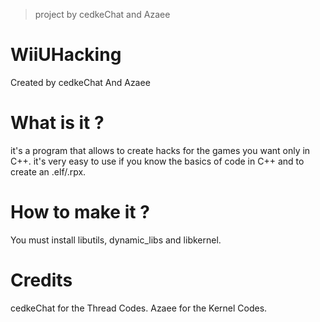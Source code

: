 > project by cedkeChat and Azaee

# WiiUHacking
Created by cedkeChat And Azaee

# What is it ?
it's a program that allows to create hacks for the games you want only in C++.
it's very easy to use if you know the basics of code in C++ and to create an .elf/.rpx.

# How to make it ?
You must install libutils, dynamic_libs and libkernel.

# Credits
cedkeChat for the Thread Codes.
Azaee for the Kernel Codes.
